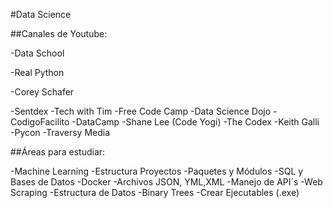 #Data Science

##Canales de Youtube:

\-Data School

\-Real Python

\-Corey Schafer

\-Sentdex
-Tech with Tim
-Free Code Camp
-Data Science Dojo
-CodigoFacilito
-DataCamp
-Shane Lee (Code Yogi)
-The Codex
-Keith Galli
-Pycon
-Traversy Media


##Áreas para estudiar:

-Machine Learning
-Estructura Proyectos
-Paquetes y Módulos
-SQL y Bases de Datos
-Docker
-Archivos JSON, YML,XML
-Manejo de API´s
-Web Scraping
-Estructura de Datos
-Binary Trees
-Crear Ejecutables (.exe)
